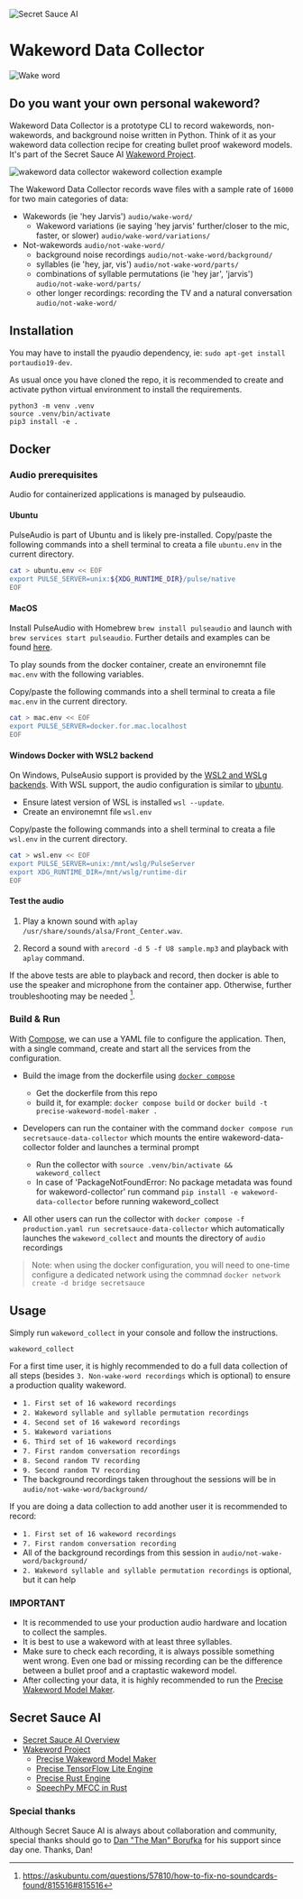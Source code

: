 ![Secret Sauce AI](https://github.com/secretsauceai/secret_sauce_ai/blob/main/SSAI_logo_2.3_compressed_cropped.png?raw=true)
# Wakeword Data Collector
![Wake word](https://github.com/secretsauceai/secret_sauce_ai/blob/main/SSAI_wakeword_scene_compressed.png?raw=true)
## Do you want your own personal wakeword?
Wakeword Data Collector is a prototype CLI to record wakewords, non-wakewords, and background noise written in Python. Think of it as your wakeword data collection recipe for creating bullet proof wakeword models. It's part of the Secret Sauce AI [Wakeword Project](https://github.com/secretsauceai/secret_sauce_ai/wiki/Wakeword-Project).

![wakeword data collector wakeword collection example](https://github.com/secretsauceai/secret_sauce_ai/blob/main/SSAI_ww_collector_01.1.gif)

The Wakeword Data Collector records wave files with a sample rate of `16000` for two main categories of data:
* Wakewords (ie 'hey Jarvis') `audio/wake-word/`
  * Wakeword variations (ie saying 'hey jarvis' further/closer to the mic, faster, or slower) `audio/wake-word/variations/`
* Not-wakewords `audio/not-wake-word/`
   * background noise recordings `audio/not-wake-word/background/`
   * syllables (ie 'hey, jar, vis') `audio/not-wake-word/parts/`
   * combinations of syllable permutations (ie 'hey jar', 'jarvis') `audio/not-wake-word/parts/`
   * other longer recordings: recording the TV and a natural conversation `audio/not-wake-word/`

## Installation
You may have to install the pyaudio dependency, ie:
`sudo apt-get install portaudio19-dev`.

As usual once you have cloned the repo, it is recommended to create and activate python virtual environment to install the requirements.
```console
python3 -m venv .venv
source .venv/bin/activate
pip3 install -e .
```

## Docker

### Audio prerequisites

Audio for containerized applications is managed by pulseaudio. 

#### Ubuntu

PulseAudio is part of Ubuntu and is likely pre-installed. Copy/paste the following commands into a shell terminal to creata a file `ubuntu.env` in the current directory.
```bash
cat > ubuntu.env << EOF
export PULSE_SERVER=unix:${XDG_RUNTIME_DIR}/pulse/native
EOF
```

#### MacOS

Install PulseAudio with Homebrew `brew install pulseaudio` and launch with `brew services start pulseaudio`. Further details and examples can be found [here](https://devops.datenkollektiv.de/running-a-docker-soundbox-on-mac.html "Install PulseAudio on the Mac host").

To play sounds from the docker container, create an environemnt file `mac.env` with the following variables.

Copy/paste the following commands into a shell terminal to creata a file `mac.env` in the current directory.
```bash
cat > mac.env << EOF
export PULSE_SERVER=docker.for.mac.localhost
EOF
```
#### Windows Docker with WSL2 backend

On Windows, PulseAusio support is provided by the [WSL2 and WSLg backends](https://github.com/microsoft/wslg). With WSL support, the audio configuration is similar to [ubuntu](#ubuntu).

- Ensure latest version of WSL is installed `wsl --update`.
- Create an environemnt file `wsl.env`

Copy/paste the following commands into a shell terminal to creata a file `wsl.env` in the current directory.
```bash
cat > wsl.env << EOF
export PULSE_SERVER=unix:/mnt/wslg/PulseServer
export XDG_RUNTIME_DIR=/mnt/wslg/runtime-dir
EOF
```

#### Test the audio

1. Play a known sound with `aplay /usr/share/sounds/alsa/Front_Center.wav`.

2. Record a sound with `arecord -d 5 -f U8 sample.mp3` and playback with `aplay` command.

If the above tests are able to playback and record, then docker is able to use the speaker and microphone from the container app. Otherwise, further troubleshooting may be needed [^1].

[^1]: https://askubuntu.com/questions/57810/how-to-fix-no-soundcards-found/815516#815516

### Build & Run

With [Compose](https://docs.docker.com/compose), we can use a YAML file to configure the application. Then, with a single command, create and start all the services from the configuration.
* Build the image from the dockerfile using [`docker compose`](https://docs.docker.com/compose)
	* Get the dockerfile from this repo 
  * build it, for example: `docker compose build` or `docker build -t precise-wakeword-model-maker .`

* Developers can run the container with the command `docker compose run secretsauce-data-collector` which mounts the entire wakeword-data-collector folder and launches a terminal prompt
  * Run the collector with `source .venv/bin/activate && wakeword_collect`
  * In case of 'PackageNotFoundError: No package metadata was found for wakeword-collector' run command `pip install -e wakeword-data-collector` before running wakeword_collect
* All other users can run the collector with `docker compose -f production.yaml run secretsauce-data-collector` which automatically launches the `wakeword_collect` and mounts the directory of `audio` recordings

> Note: when using the docker configuration, you will need to one-time configure a dedicated network using the commnad `docker network create -d bridge secretsauce`

## Usage
Simply run `wakeword_collect` in your console and follow the instructions.
```
wakeword_collect
```

For a first time user, it is highly recommended to do a full data collection of all steps (besides `3. Non-wake-word recordings` which is optional) to ensure a production quality wakeword.
* `1. First set of 16 wakeword recordings`
* `2. Wakeword syllable and syllable permutation recordings`
* `4. Second set of 16 wakeword recordings`
* `5. Wakeword variations`
* `6. Third set of 16 wakeword recordings`
* `7. First random conversation recordings`
* `8. Second random TV recording`
* `9. Second random TV recording`
* The background recordings taken throughout the sessions will be in `audio/not-wake-word/background/`

If you are doing a data collection to add another user it is recommended to record:
* `1. First set of 16 wakeword recordings`
* `7. First random conversation recording`
* All of the background recordings from this session in `audio/not-wake-word/background/`
* `2. Wakeword syllable and syllable permutation recordings` is optional, but it can help


### IMPORTANT
* It is recommended to use your production audio hardware and location to collect the samples.
* It is best to use a wakeword with at least three syllables.
* Make sure to check each recording, it is always possible something went wrong. Even one bad or missing recording can be the difference between a bullet proof and a craptastic wakeword model. 
* After collecting your data, it is highly recommended to run the [Precise Wakeword Model Maker](https://github.com/secretsauceai/precise-wakeword-model-maker).

## Secret Sauce AI
* [Secret Sauce AI Overview](https://github.com/secretsauceai/secret_sauce_ai)
* [Wakeword Project](https://github.com/secretsauceai/secret_sauce_ai/wiki/Wakeword-Project)
    * [Precise Wakeword Model Maker](https://github.com/secretsauceai/precise-wakeword-model-maker) 
    * [Precise TensorFlow Lite Engine](https://github.com/OpenVoiceOS/precise_lite_runner)
    * [Precise Rust Engine](https://github.com/sheosi/precise-rs)
    * [SpeechPy MFCC in Rust](https://github.com/secretsauceai/mfcc-rust)

### Special thanks
Although Secret Sauce AI is always about collaboration and community, special thanks should go to [Dan "The Man" Borufka](https://github.com/polygoat/) for his support since day one. Thanks, Dan! 
